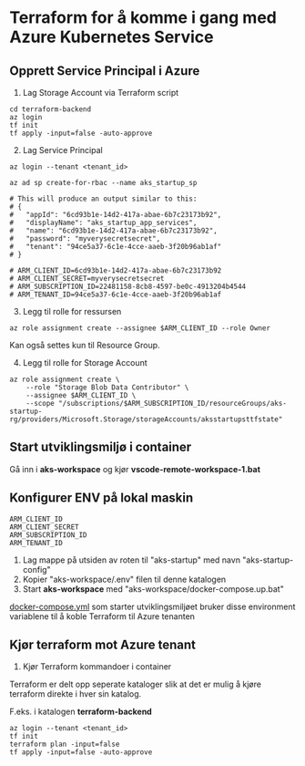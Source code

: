 # Terraform for å komme i gang med Azure Kubernetes Service #

## Opprett Service Principal i Azure ##

1. Lag Storage Account via Terraform script
```
cd terraform-backend
az login
tf init
tf apply -input=false -auto-approve
```

2. Lag Service Principal

```
az login --tenant <tenant_id>

az ad sp create-for-rbac --name aks_startup_sp

# This will produce an output similar to this:
# {
#   "appId": "6cd93b1e-14d2-417a-abae-6b7c23173b92",
#   "displayName": "aks_startup_app_services",
#   "name": "6cd93b1e-14d2-417a-abae-6b7c23173b92",
#   "password": "myverysecretsecret",
#   "tenant": "94ce5a37-6c1e-4cce-aaeb-3f20b96ab1af"
# }

# ARM_CLIENT_ID=6cd93b1e-14d2-417a-abae-6b7c23173b92
# ARM_CLIENT_SECRET=myverysecretsecret
# ARM_SUBSCRIPTION_ID=22481158-8cb8-4597-be0c-4913204b4544
# ARM_TENANT_ID=94ce5a37-6c1e-4cce-aaeb-3f20b96ab1af

```

3. Legg til rolle for ressursen

```
az role assignment create --assignee $ARM_CLIENT_ID --role Owner
```

Kan også settes kun til Resource Group.

4. Legg til rolle for Storage Account

```
az role assignment create \
    --role "Storage Blob Data Contributor" \
    --assignee $ARM_CLIENT_ID \
    --scope "/subscriptions/$ARM_SUBSCRIPTION_ID/resourceGroups/aks-startup-rg/providers/Microsoft.Storage/storageAccounts/aksstartupsttfstate"
```

## Start utviklingsmiljø i container ##

Gå inn i **aks-workspace** og kjør **vscode-remote-workspace-1.bat**


## Konfigurer ENV på lokal maskin

```
ARM_CLIENT_ID
ARM_CLIENT_SECRET
ARM_SUBSCRIPTION_ID
ARM_TENANT_ID
```

1. Lag mappe på utsiden av roten til "aks-startup" med navn "aks-startup-config"
2. Kopier "aks-workspace/.env" filen til denne katalogen
3. Start **aks-workspace** med "aks-workspace/docker-compose.up.bat"

[docker-compose.yml](aks-workspace\docker-compose.yml) som starter utviklingsmiljøet bruker disse environment variablene til å koble Terraform til Azure tenanten

## Kjør terraform mot Azure tenant ##

1. Kjør Terraform kommandoer i container

Terraform er delt opp seperate kataloger slik at det er mulig å kjøre terraform direkte i hver sin katalog.

F.eks. i katalogen **terraform-backend**
```
az login --tenant <tenant_id>
tf init
terraform plan -input=false
tf apply -input=false -auto-approve
```
